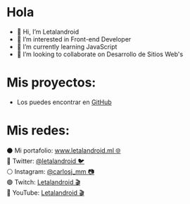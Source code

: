 # Hola
- 👋 Hi, I’m Letalandroid
- 👀 I’m interested in Front-end Developer
- 🌱 I’m currently learning JavaScript
- 💞️ I’m looking to collaborate on Desarrollo de Sitios Web's

# Mis proyectos:
<ul>
  <li>Los puedes encontrar en <a href="https://github.com/Letalandroid?tab=repositories">GitHub</a></li>
  </ul>

# Mis redes:
<div>
  <span>⚫ Mi portafolio: </span>
  <a href="https://www.letalandroid.ml" target="_blank">
    www.letalandroid.ml 🌐
  </a>
  <br>
  <span>🔵 Twitter: </span>
  <a href="https://twitter.com/letalandroid" target="_blank">
    @letalandroid 🐦
  </a>
  <br>
  <span>⚪ Instagram: </span>
  <a href="https://www.instagram.com/carlosj_mm/" target="_blank">
    @carlosj_mm 📷
  </a>
  <br>
   <span>🟣 Twitch: </span>
  <a href="https://www.twitch.tv/letalandroid" target="_blank">
    Letalandroid 🎬
  </a>
  <br>
   <span>🔴 YouTube: </span>
  <a href="https://www.youtube.com/channel/UCxO21Lt_MNFx2Plq13UHO-A" target="_blank">
    Letalandroid 🎬
  </a>
</div>

<img src="">
<!---
Letalandroid/Letalandroid is a ✨ special ✨ repository because its `README.md` (this file) appears on your GitHub profile.
You can click the Preview link to take a look at your changes.
--->
